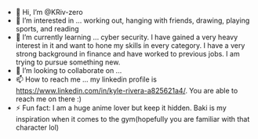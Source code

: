 - 👋 Hi, I’m @KRiv-zero
- 👀 I’m interested in ... working out, hanging with friends, drawing, playing sports, and reading 
- 🌱 I’m currently learning ... cyber security. I have gained a very heavy interest in it and want to hone my skills in every category. I have a very strong background in finance and have worked to previous jobs. I am trying to pursue something new. 
- 💞️ I’m looking to collaborate on ...
- 📫 How to reach me ... my linkedin profile is https://www.linkedin.com/in/kyle-rivera-a825621a4/. You are able to reach me on there :)
- ⚡ Fun fact: I am a huge anime lover but keep it hidden. Baki is my inspiration when it comes to the gym(hopefully you are familiar with that character lol) 



